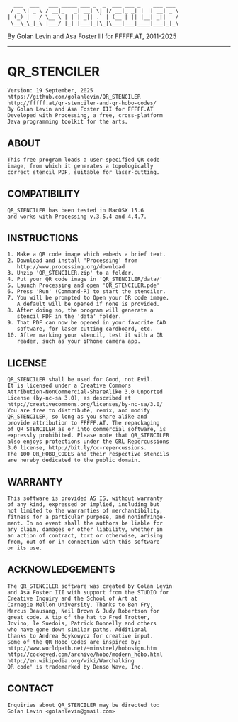 ```
  ___  ___   ___ _____ ___ _  _  ___ ___ _    ___ ___
 / _ \| _ \ / __|_   _| __| \| |/ __|_ _| |  | __| _ \
| (_) |   / \__ \ | | | _|| .` | (__ | || |__| _||   /
 \__\_\_|_\ |___/ |_| |___|_|\_|\___|___|____|___|_|_\
```

By Golan Levin and Asa Foster III for FFFFF.AT, 2011-2025

---
                                                   
# QR_STENCILER

```                               
Version: 19 September, 2025                        
https://github.com/golanlevin/QR_STENCILER         
http://fffff.at/qr-stenciler-and-qr-hobo-codes/    
By Golan Levin and Asa Foster III for FFFFF.AT     
Developed with Processing, a free, cross-platform  
Java programming toolkit for the arts.             
```
                                      
## ABOUT        

```                               
This free program loads a user-specified QR code   
image, from which it generates a topologically     
correct stencil PDF, suitable for laser-cutting.   
```
                                                
## COMPATIBILITY  

```                                   
QR_STENCILER has been tested in MacOSX 15.6   
and works with Processing v.3.5.4 and 4.4.7.    
```                                                 

## INSTRUCTIONS 

```                                     
1. Make a QR code image which embeds a brief text. 
2. Download and install 'Processing' from          
   http://www.processing.org/download              
3. Unzip 'QR_STENCILER.zip' to a folder.           
4. Put your QR code image in 'QR_STENCILER/data/'  
5. Launch Processing and open 'QR_STENCILER.pde'   
6. Press 'Run' (Command-R) to start the stenciler. 
7. You will be prompted to Open your QR code image.
   A default will be opened if none is provided.   
8. After doing so, the program will generate a     
   stencil PDF in the 'data' folder.               
9. That PDF can now be opened in your favorite CAD 
   software, for laser-cutting cardboard, etc.     
10. After marking your stencil, test it with a QR  
   reader, such as your iPhone camera app.         
```
                                                   
## LICENSE   
                                         
```
QR_STENCILER shall be used for Good, not Evil.     
It is licensed under a Creative Commons            
Attribution-NonCommercial-ShareAlike 3.0 Unported  
License (by-nc-sa 3.0), as described at            
http://creativecommons.org/licenses/by-nc-sa/3.0/  
You are free to distribute, remix, and modify      
QR_STENCILER, so long as you share alike and       
provide attribution to FFFFF.AT. The repackaging   
of QR_STENCILER as or into commercial software, is 
expressly prohibited. Please note that QR_STENCILER
also enjoys protections under the GRL Repercussions
3.0 license, http://bit.ly/cc-repercussions.       
The 100 QR_HOBO_CODES and their respective stencils
are hereby dedicated to the public domain.         
```
                                                
## WARRANTY    

```                                       
This software is provided AS IS, without warranty  
of any kind, expressed or implied, including but   
not limited to the warranties of merchantibility,  
fitness for a particular purpose, and noninfringe-
ment. In no event shall the authors be liable for  
any claim, damages or other liability, whether in  
an action of contract, tort or otherwise, arising  
from, out of or in connection with this software   
or its use.                                        
```
                                                
## ACKNOWLEDGEMENTS    

```                               
The QR_STENCILER software was created by Golan Levin    
and Asa Foster III with support from the STUDIO for    
Creative Inquiry and the School of Art at          
Carnegie Mellon University. Thanks to Ben Fry,     
Marcus Beausang, Neil Brown & Judy Robertson for   
great code. A tip of the hat to Fred Trotter,      
Jovino, le Suedois, Patrick Donnelly and others    
who have gone down similar paths. Additional       
thanks to Andrea Boykowycz for creative input.     
Some of the QR Hobo Codes are inspired by:         
http://www.worldpath.net/~minstrel/hobosign.htm    
http://cockeyed.com/archive/hobo/modern_hobo.html  
http://en.wikipedia.org/wiki/Warchalking           
QR code' is trademarked by Denso Wave, Inc.        
```
                                                
## CONTACT                                            

```
Inquiries about QR_STENCILER may be directed to:   
Golan Levin <golanlevin@gmail.com>              
```
             